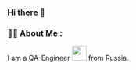 ### Hi there 👋
### :woman_technologist: About Me :
I am a QA-Engineer <img src="https://media.giphy.com/media/WUlplcMpOCEmTGBtBW/giphy.gif" width="30"> from Russia.
<!--
**rastislava/rastislava** is a ✨ _special_ ✨ repository because its `README.md` (this file) appears on your GitHub profile.

Here are some ideas to get you started:

- 🔭 I’m currently working on ...
- 🌱 I’m currently learning ...
- 👯 I’m looking to collaborate on ...
- 🤔 I’m looking for help with ...
- 💬 Ask me about ...
- 📫 How to reach me: ...
- 😄 Pronouns: ...
- ⚡ Fun fact: ...
-->
